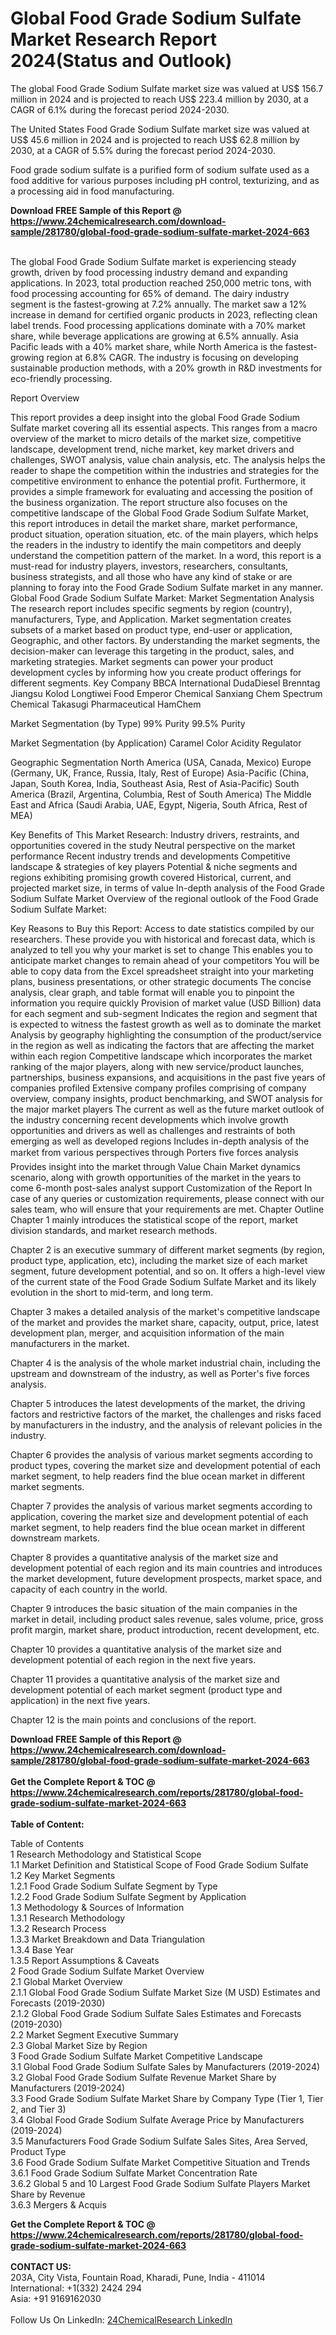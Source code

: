 <h1>Global Food Grade Sodium Sulfate Market Research Report 2024(Status and Outlook)</h1><p>The global Food Grade Sodium Sulfate market size was valued at US$ 156.7 million in 2024 and is projected to reach US$ 223.4 million by 2030, at a CAGR of 6.1% during the forecast period 2024-2030.</p><p>
The United States Food Grade Sodium Sulfate market size was valued at US$ 45.6 million in 2024 and is projected to reach US$ 62.8 million by 2030, at a CAGR of 5.5% during the forecast period 2024-2030.</p><p>
Food grade sodium sulfate is a purified form of sodium sulfate used as a food additive for various purposes including pH control, texturizing, and as a processing aid in food manufacturing.</p><div><b>Download FREE Sample of this Report @ 
            <a href="https://www.24chemicalresearch.com/download-sample/281780/global-food-grade-sodium-sulfate-market-2024-663">
            https://www.24chemicalresearch.com/download-sample/281780/global-food-grade-sodium-sulfate-market-2024-663</a></b></div><br><p>
The global Food Grade Sodium Sulfate market is experiencing steady growth, driven by food processing industry demand and expanding applications. In 2023, total production reached 250,000 metric tons, with food processing accounting for 65% of demand. The dairy industry segment is the fastest-growing at 7.2% annually. The market saw a 12% increase in demand for certified organic products in 2023, reflecting clean label trends. Food processing applications dominate with a 70% market share, while beverage applications are growing at 6.5% annually. Asia Pacific leads with a 40% market share, while North America is the fastest-growing region at 6.8% CAGR. The industry is focusing on developing sustainable production methods, with a 20% growth in R&amp;D investments for eco-friendly processing.</p><p>
Report Overview</p><p>
 This report provides a deep insight into the global Food Grade Sodium Sulfate market covering all its essential aspects. This ranges from a macro overview of the market to micro details of the market size, competitive landscape, development trend, niche market, key market drivers and challenges, SWOT analysis, value chain analysis, etc.
 The analysis helps the reader to shape the competition within the industries and strategies for the competitive environment to enhance the potential profit. Furthermore, it provides a simple framework for evaluating and accessing the position of the business organization. The report structure also focuses on the competitive landscape of the Global Food Grade Sodium Sulfate Market, this report introduces in detail the market share, market performance, product situation, operation situation, etc. of the main players, which helps the readers in the industry to identify the main competitors and deeply understand the competition pattern of the market.
 In a word, this report is a must-read for industry players, investors, researchers, consultants, business strategists, and all those who have any kind of stake or are planning to foray into the Food Grade Sodium Sulfate market in any manner.
 Global Food Grade Sodium Sulfate Market: Market Segmentation Analysis
 The research report includes specific segments by region (country), manufacturers, Type, and Application. Market segmentation creates subsets of a market based on product type, end-user or application, Geographic, and other factors. By understanding the market segments, the decision-maker can leverage this targeting in the product, sales, and marketing strategies. Market segments can power your product development cycles by informing how you create product offerings for different segments.
 Key Company
 BBCA International
 DudaDiesel
 Brenntag
 Jiangsu Kolod
 Longtiwei Food
 Emperor Chemical
 Sanxiang Chem
 Spectrum Chemical
 Takasugi Pharmaceutical
 HamChem</p><p>
 Market Segmentation (by Type)
 99% Purity
 99.5% Purity</p><p>
 Market Segmentation (by Application)
 Caramel Color
 Acidity Regulator</p><p>
 Geographic Segmentation
 North America (USA, Canada, Mexico)
 Europe (Germany, UK, France, Russia, Italy, Rest of Europe)
 Asia-Pacific (China, Japan, South Korea, India, Southeast Asia, Rest of Asia-Pacific)
 South America (Brazil, Argentina, Columbia, Rest of South America)
 The Middle East and Africa (Saudi Arabia, UAE, Egypt, Nigeria, South Africa, Rest of MEA)</p><p>
 Key Benefits of This Market Research:
 Industry drivers, restraints, and opportunities covered in the study
 Neutral perspective on the market performance
 Recent industry trends and developments
 Competitive landscape &amp; strategies of key players
 Potential &amp; niche segments and regions exhibiting promising growth covered
 Historical, current, and projected market size, in terms of value
 In-depth analysis of the Food Grade Sodium Sulfate Market
 Overview of the regional outlook of the Food Grade Sodium Sulfate Market:</p><p>
 Key Reasons to Buy this Report:
 Access to date statistics compiled by our researchers. These provide you with historical and forecast data, which is analyzed to tell you why your market is set to change
 This enables you to anticipate market changes to remain ahead of your competitors
 You will be able to copy data from the Excel spreadsheet straight into your marketing plans, business presentations, or other strategic documents
 The concise analysis, clear graph, and table format will enable you to pinpoint the information you require quickly
 Provision of market value (USD Billion) data for each segment and sub-segment
 Indicates the region and segment that is expected to witness the fastest growth as well as to dominate the market
 Analysis by geography highlighting the consumption of the product/service in the region as well as indicating the factors that are affecting the market within each region
 Competitive landscape which incorporates the market ranking of the major players, along with new service/product launches, partnerships, business expansions, and acquisitions in the past five years of companies profiled
 Extensive company profiles comprising of company overview, company insights, product benchmarking, and SWOT analysis for the major market players
 The current as well as the future market outlook of the industry concerning recent developments which involve growth opportunities and drivers as well as challenges and restraints of both emerging as well as developed regions
 Includes in-depth analysis of the market from various perspectives through Porters five forces analysis
 Provides insight into the market through Value Chain
 Market dynamics scenario, along with growth opportunities of the market in the years to come
 6-month post-sales analyst support
 Customization of the Report
 In case of any queries or customization requirements, please connect with our sales team, who will ensure that your requirements are met.
 Chapter Outline
 Chapter 1 mainly introduces the statistical scope of the report, market division standards, and market research methods.</p><p>
 Chapter 2 is an executive summary of different market segments (by region, product type, application, etc), including the market size of each market segment, future development potential, and so on. It offers a high-level view of the current state of the Food Grade Sodium Sulfate Market and its likely evolution in the short to mid-term, and long term.</p><p>
 Chapter 3 makes a detailed analysis of the market's competitive landscape of the market and provides the market share, capacity, output, price, latest development plan, merger, and acquisition information of the main manufacturers in the market.</p><p>
 Chapter 4 is the analysis of the whole market industrial chain, including the upstream and downstream of the industry, as well as Porter's five forces analysis.</p><p>
 Chapter 5 introduces the latest developments of the market, the driving factors and restrictive factors of the market, the challenges and risks faced by manufacturers in the industry, and the analysis of relevant policies in the industry.</p><p>
 Chapter 6 provides the analysis of various market segments according to product types, covering the market size and development potential of each market segment, to help readers find the blue ocean market in different market segments.</p><p>
 Chapter 7 provides the analysis of various market segments according to application, covering the market size and development potential of each market segment, to help readers find the blue ocean market in different downstream markets.</p><p>
 Chapter 8 provides a quantitative analysis of the market size and development potential of each region and its main countries and introduces the market development, future development prospects, market space, and capacity of each country in the world.</p><p>
 Chapter 9 introduces the basic situation of the main companies in the market in detail, including product sales revenue, sales volume, price, gross profit margin, market share, product introduction, recent development, etc.</p><p>
 Chapter 10 provides a quantitative analysis of the market size and development potential of each region in the next five years.</p><p>
 Chapter 11 provides a quantitative analysis of the market size and development potential of each market segment (product type and application) in the next five years.</p><p>
 Chapter 12 is the main points and conclusions of the report.</p><div><b>Download FREE Sample of this Report @ 
            <a href="https://www.24chemicalresearch.com/download-sample/281780/global-food-grade-sodium-sulfate-market-2024-663">
            https://www.24chemicalresearch.com/download-sample/281780/global-food-grade-sodium-sulfate-market-2024-663</a></b></div><br><div><b>Get the Complete Report & TOC @ 
            <a href="https://www.24chemicalresearch.com/reports/281780/global-food-grade-sodium-sulfate-market-2024-663">
            https://www.24chemicalresearch.com/reports/281780/global-food-grade-sodium-sulfate-market-2024-663</a></b></div><br>
            <b>Table of Content:</b><p>Table of Contents<br />
 1 Research Methodology and Statistical Scope<br />
 1.1 Market Definition and Statistical Scope of Food Grade Sodium Sulfate<br />
 1.2 Key Market Segments<br />
 1.2.1 Food Grade Sodium Sulfate Segment by Type<br />
 1.2.2 Food Grade Sodium Sulfate Segment by Application<br />
 1.3 Methodology & Sources of Information<br />
 1.3.1 Research Methodology<br />
 1.3.2 Research Process<br />
 1.3.3 Market Breakdown and Data Triangulation<br />
 1.3.4 Base Year<br />
 1.3.5 Report Assumptions & Caveats<br />
 2 Food Grade Sodium Sulfate Market Overview<br />
 2.1 Global Market Overview<br />
 2.1.1 Global Food Grade Sodium Sulfate Market Size (M USD) Estimates and Forecasts (2019-2030)<br />
 2.1.2 Global Food Grade Sodium Sulfate Sales Estimates and Forecasts (2019-2030)<br />
 2.2 Market Segment Executive Summary<br />
 2.3 Global Market Size by Region<br />
 3 Food Grade Sodium Sulfate Market Competitive Landscape<br />
 3.1 Global Food Grade Sodium Sulfate Sales by Manufacturers (2019-2024)<br />
 3.2 Global Food Grade Sodium Sulfate Revenue Market Share by Manufacturers (2019-2024)<br />
 3.3 Food Grade Sodium Sulfate Market Share by Company Type (Tier 1, Tier 2, and Tier 3)<br />
 3.4 Global Food Grade Sodium Sulfate Average Price by Manufacturers (2019-2024)<br />
 3.5 Manufacturers Food Grade Sodium Sulfate Sales Sites, Area Served, Product Type<br />
 3.6 Food Grade Sodium Sulfate Market Competitive Situation and Trends<br />
 3.6.1 Food Grade Sodium Sulfate Market Concentration Rate<br />
 3.6.2 Global 5 and 10 Largest Food Grade Sodium Sulfate Players Market Share by Revenue<br />
 3.6.3 Mergers & Acquis</p><div><b>Get the Complete Report & TOC @ 
            <a href="https://www.24chemicalresearch.com/reports/281780/global-food-grade-sodium-sulfate-market-2024-663">
            https://www.24chemicalresearch.com/reports/281780/global-food-grade-sodium-sulfate-market-2024-663</a></b></div><br><b>CONTACT US:</b><br>
            203A, City Vista, Fountain Road, Kharadi, Pune, India - 411014<br>
            International: +1(332) 2424 294<br>
            Asia: +91 9169162030 <br><br>
            Follow Us On LinkedIn: <a href="https://www.linkedin.com/company/24chemicalresearch/">24ChemicalResearch LinkedIn</a>